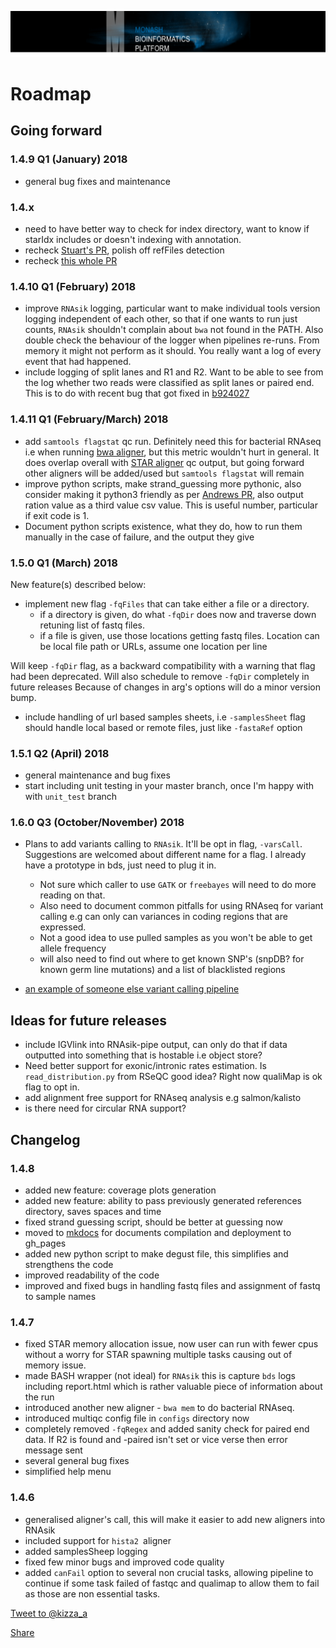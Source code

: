
![mbp-banner](images/mbp_banner.png)

# Roadmap 

## Going forward

### 1.4.9 Q1 (January) 2018

- general bug fixes and maintenance

### 1.4.x

- need to have better way to check for index directory, want to know if starIdx includes or doesn't indexing with annotation. 
- recheck [Stuart's PR](https://github.com/MonashBioinformaticsPlatform/RNAsik-pipe/pull/10/commits/9e64da57de6da066e94bf6fcc66e23c36adb3671), polish off refFiles detection
- recheck [this whole PR](https://github.com/MonashBioinformaticsPlatform/RNAsik-pipe/pull/10)

### 1.4.10 Q1 (February) 2018

- improve `RNAsik` logging, particular want to make individual tools version logging independent of each other, so that if one wants to run
just counts, `RNAsik` shouldn't complain about `bwa` not found in the PATH. Also double check the behaviour of the logger when pipelines re-runs.
From memory it might not perform as it should. You really want a log of every event that had happened.
- include logging of split lanes and R1 and R2. Want to be able to see from the log whether two reads were classified as split lanes or paired end. This is
to do with recent bug that got fixed in [b924027](https://github.com/MonashBioinformaticsPlatform/RNAsik-pipe/commit/b9240274fa7c964e953a767c254f31ba0d044547) 

### 1.4.11 Q1 (February/March) 2018

- add `samtools flagstat` qc run. Definitely need this for bacterial RNAseq i.e when running [bwa aligner](https://github.com/lh3/bwa), but this metric
wouldn't hurt in general. It does overlap overall with [STAR aligner](https://github.com/alexdobin/STAR) qc output, but going forward other aligners will be
added/used but `samtools flagstat` will remain
- improve python scripts, make strand_guessing more pythonic, also consider making it python3 friendly as per [Andrews PR](https://github.com/MonashBioinformaticsPlatform/RNAsik-pipe/pull/8),
also output ration value as a third value csv value. This is useful number, particular if exit code is 1.
- Document python scripts existence, what they do, how to run them manually in the case of failure, and the output they give

### 1.5.0 Q1 (March) 2018

New feature(s) described below:

- implement new flag `-fqFiles` that can take either a file or a directory.
    - if a directory is given, do what `-fqDir` does now and traverse down retuning list of fastq files. 
    - if a file is given, use those locations getting fastq files. Location can be local file path or URLs, assume one location per line

Will keep `-fqDir` flag, as a backward compatibility with a warning that flag had been deprecated. Will also schedule to remove `-fqDir` completely in future releases
Because of changes in arg's options will do a minor version bump.

- include handling of url based samples sheets, i.e `-samplesSheet` flag should handle local based or remote files, just like `-fastaRef` option

### 1.5.1 Q2 (April) 2018

- general maintenance and bug fixes
- start including unit testing in your master branch, once I'm happy with with `unit_test` branch

### 1.6.0 Q3 (October/November) 2018

- Plans to add variants calling to `RNAsik`. It'll be opt in flag,  `-varsCall`. Suggestions are welcomed about different name for a flag.
I already have a prototype in bds, just need to plug it in.

    - Not sure which caller to use `GATK` or `freebayes` will need to do more reading on that. 
    - Also need to document common pitfalls for using RNAseq for variant calling e.g can only can variances in coding regions that are expressed. 
    - Not a good idea to use pulled samples as you won't be able to get allele frequency
    - will also need to find out where to get known SNP's (snpDB? for known germ line mutations) and a list of blacklisted regions

- [an example of someone else variant calling pipeline](https://github.com/CRG-CNAG/CalliNGS-NF)

## Ideas for future releases 

- include IGVlink into RNAsik-pipe output, can only do that if data outputted into something that is hostable i.e object store?
- Need better support for exonic/intronic rates estimation. Is `read_distribution.py` from RSeQC good idea? Right now qualiMap is ok flag to opt in.
- add alignment free support for RNAseq analysis e.g salmon/kalisto
- is there need for circular RNA support?

## Changelog

### 1.4.8

- added new feature: coverage plots generation
- added new feature: ability to pass previously generated references directory, saves spaces and time
- fixed strand guessing script, should be better at guessing now
- moved to [mkdocs](http://www.mkdocs.org/) for documents compilation and deployment to gh_pages
- added new python script to make degust file, this simplifies and strengthens the code
- improved readability of the code
- improved and fixed bugs in handling fastq files and assignment of fastq to sample names

### 1.4.7 

- fixed STAR memory allocation issue, now user can run with fewer cpus without a worry for STAR spawning multiple tasks causing out of memory issue.
- made BASH wrapper (not ideal) for `RNAsik` this is capture `bds` logs including report.html which is rather valuable piece of information about the run
- introduced another new aligner - `bwa mem` to do bacterial RNAseq.
- introduced multiqc config file in `configs` directory now
- completely removed `-fqRegex` and added sanity check for paired end data. If R2 is found and -paired isn't set or vice verse then error message sent
- several general bug fixes
- simplified help menu

### 1.4.6

- generalised aligner's call, this will make it easier to add new aligners into RNAsik
- included support for `hista2 `aligner
- added samplesSheep logging
- fixed few minor bugs and improved code quality
- added `canFail` option to several non crucial tasks, allowing pipeline to continue if some task failed of fastqc and qualimap to allow them to fail as those are non essential tasks.

<p><a href="https://twitter.com/intent/tweet?screen_name=kizza_a" class="twitter-mention-button" data-size="large" data-show-count="false">Tweet to @kizza_a</a><script async src="//platform.twitter.com/widgets.js" charset="utf-8"></script> </p>

<p class="twitter-btn">
<a class="twitter-share-button"
  href="https://twitter.com/intent/tweet?text=Hey%20I%27m%20using%20this%20fully%20sick%20RNAseq%20pipeline%20It%27s%20sik%20easy%20http%3A%2F%2Fgithub%2Ecom%2Fmonashbioinformaticsplatform%2FRNAsik%2Dpipe%20by%20%40kizza%5Fa%20from%20%40MonashBioinfo" data-size="large">
Share</a>
</p>
